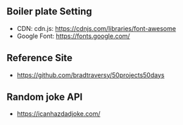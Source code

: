 ## Boiler plate Setting
- CDN: cdn.js: https://cdnjs.com/libraries/font-awesome
- Google Font: https://fonts.google.com/

## Reference Site
 - https://github.com/bradtraversy/50projects50days

## Random joke API
 - https://icanhazdadjoke.com/
 